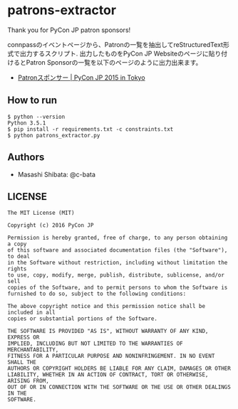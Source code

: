 # patrons-extractor

Thank you for PyCon JP patron sponsors!

connpassのイベントページから、Patronの一覧を抽出してreStructuredText形式で出力するスクリプト.
出力したものをPyCon JP Websiteのページに貼り付けるとPatron Sponsorの一覧を以下のページのように出力出来ます。

- [Patronスポンサー | PyCon JP 2015 in Tokyo](https://pycon.jp/2015/ja/sponsors/patrons/)


## How to run

```
$ python --version
Python 3.5.1
$ pip install -r requirements.txt -c constraints.txt
$ python patrons_extractor.py
```


## Authors

- Masashi Shibata: @c-bata


## LICENSE

```
The MIT License (MIT)

Copyright (c) 2016 PyCon JP

Permission is hereby granted, free of charge, to any person obtaining a copy
of this software and associated documentation files (the "Software"), to deal
in the Software without restriction, including without limitation the rights
to use, copy, modify, merge, publish, distribute, sublicense, and/or sell
copies of the Software, and to permit persons to whom the Software is
furnished to do so, subject to the following conditions:

The above copyright notice and this permission notice shall be included in all
copies or substantial portions of the Software.

THE SOFTWARE IS PROVIDED "AS IS", WITHOUT WARRANTY OF ANY KIND, EXPRESS OR
IMPLIED, INCLUDING BUT NOT LIMITED TO THE WARRANTIES OF MERCHANTABILITY,
FITNESS FOR A PARTICULAR PURPOSE AND NONINFRINGEMENT. IN NO EVENT SHALL THE
AUTHORS OR COPYRIGHT HOLDERS BE LIABLE FOR ANY CLAIM, DAMAGES OR OTHER
LIABILITY, WHETHER IN AN ACTION OF CONTRACT, TORT OR OTHERWISE, ARISING FROM,
OUT OF OR IN CONNECTION WITH THE SOFTWARE OR THE USE OR OTHER DEALINGS IN THE
SOFTWARE.
```
